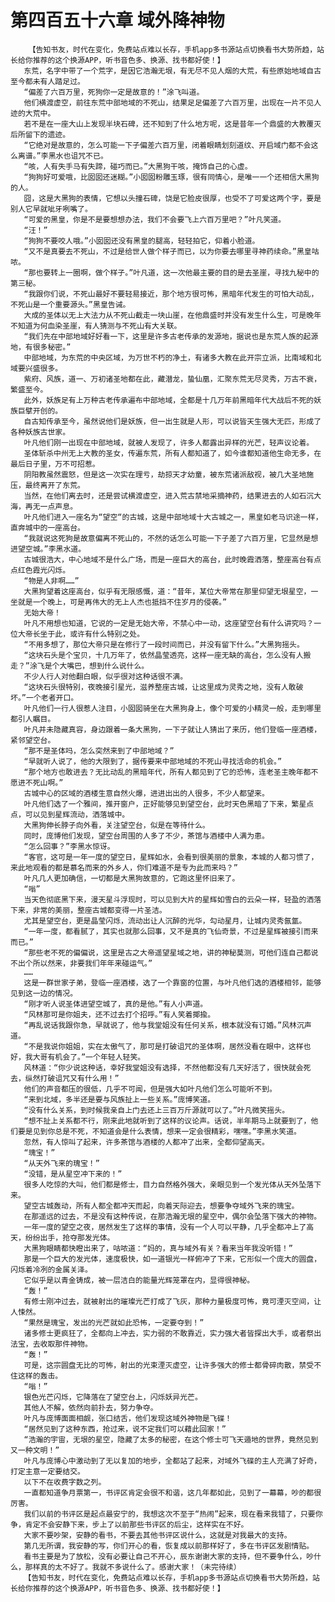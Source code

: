 # 第四百五十六章 域外降神物
        【告知书友，时代在变化，免费站点难以长存，手机app多书源站点切换看书大势所趋，站长给你推荐的这个换源APP，听书音色多、换源、找书都好使！】
       东荒，名字中带了一个荒字，是因它浩瀚无垠，有无尽不见人烟的大荒，有些原始地域自古至今都未有人踏足过。
       “偏差了六百万里，死狗你一定是故意的！”涂飞叫道。
       他们横渡虚空，前往东荒中部地域的不死山，结果足足偏差了六百万里，出现在一片不见人迹的大荒中。
       若不是在一座大山上发现半块石碑，还不知到了什么地方呢，这是昔年一个鼎盛的大教覆灭后所留下的遗迹。
       “它绝对是故意的，怎么可能一下子偏差六百万里，闭着眼睛划刻道纹、开启域门都不会这么离谱。”李黑水也诅咒不已。
       “咳，人有失手马有失蹄，碰巧而已。”大黑狗干咳，掩饰自己的心虚。
       “狗狗好可爱哦，比囡囡还迷糊。”小囡囡粉雕玉琢，很有同情心，是唯一一个还相信大黑狗的人。
       囧，这是大黑狗的表情，它想以头撞石碑，饶是它脸皮很厚，也受不了可爱这两个字，要是别人它早就呲牙咧嘴了。
       “可爱的黑皇，你是不是要想想办法，我们不会要飞上六百万里吧？”叶凡笑道。
       “汪！”
       “狗狗不要咬人哦。”小囡囡还没有黑皇的腿高，轻轻拍它，仰着小脸道。
       “又不是真要去不死山，不过是给世人做个样子而已，以为你要去哪里寻神药续命。”黑皇咕哝。
       “那也要转上一圈啊，做个样子。”叶凡道，这一次他最主要的目的是去圣崖，寻找九秘中的第三秘。
       “我跟你们说，不死山最好不要轻易接近，那个地方很可怖，黑暗年代发生的可怕大动乱，不死山是一个重要源头。”黑皇告诫。
       大成的圣体以无上大法力从不死山截走一块山崖，在他鼎盛时并没有发生什么生，可是晚年不知道为何血染圣崖，有人猜测与不死山有大关联。
       “我们先在中部地域好好看一下，这里是许多古老传承的发源地，据说也是东荒人族的起源地，有很多秘密。”
       中部地域，为东荒的中央区域，为万世不朽的净土，有诸多大教在此开宗立派，比南域和北域要兴盛很多。
       紫府、风族，道一、万初诸圣地都在此，藏潜龙，蛰仙凰，汇聚东荒无尽灵秀，万古不衰，繁盛至今。
       此外，妖族足有上万种古老传承遍布中部地域，全都是十几万年前黑暗年代大战后不死的妖族巨擘开创的。
       自古知传承至今，虽然说他们是妖族，但一出生就是人形，可以说皆天生强大无匹，形成了各种妖族古世家。
       叶凡他们刚一出现在中部地域，就被人发现了，许多人都露出异样的光芒，轻声议论着。
       圣体斩杀中州无上大教的圣女，传遍东荒，所有人都知道了，如今谁都知道他生命无多，在最后日子里，万不可招惹。
       阴阳教虽然震怒，但是这一次实在理亏，劫掠天才幼童，被东荒诸派敌视，被几大圣地施压，最终离开了东荒。
       当然，在他们离去时，还是尝试横渡虚空，进入荒古禁地采摘神药，结果进去的人如石沉大海，再无一点声息。
       叶凡他们进入一座名为“望空“的古城，这是中部地域十大古城之一，黑皇如老马识途一样，直奔城中的一座高台。
       “我就说这死狗是故意偏离不死山的，不然的话怎么可能一下子差了六百万里，它显然是想进望空城。”李黑水道。
       古城很浩大，中心地域不是什么广场，而是一座巨大的高台，此时晚霞洒落，整座高台有点点红色霞光闪烁。
       “物是人非啊……”
       大黑狗望着这座高台，似乎有无限感慨，道：“昔年，某位大帝常在那里仰望无垠星空，一坐就是一个晚上，可是再伟大的无上人杰也抵挡不住岁月的侵袭。”
       无始大帝！
       叶凡不用想也知道，它说的一定是无始大帝，不禁心中一动，这座望空台有什么讲究吗？一位大帝长坐于此，或许有什么特别之处。
       “不用多想了，那位大帝只是在修行了一段时间而已，并没有留下什么。”大黑狗摇头。
       “这块石头是个宝贝，十几万年了，依然晶莹透亮，这样一座无缺的高台，怎么没有人搬走？”涂飞是个大嘴巴，想到什么说什么。
       不少人行人对他翻白眼，似乎很对这种话很不满。
       “这块石头很特别，夜晚接引星光，滋养整座古城，让这里成为灵秀之地，没有人敢破坏。”一个老者开口。
       叶凡他们一行人很惹人注目，小囡囡骑坐在大黑狗身上，像个可爱的小精灵一般，走到哪里都引人瞩目。
       叶凡并未隐藏真容，身边跟着一条大黑狗，一下子就让人猜出了来历，他们登临一座酒楼，紧邻望空台。
       “那不是圣体吗，怎么突然来到了中部地域？”
       “早就听人说了，他的大限到了，据传要来中部地域的不死山寻找活命的机会。”
       “那个地方也敢进去？无比动乱的黑暗年代，所有人都见到了它的恐怖，连老圣主晚年都不愿进不死山啊。”
       古城中心的区域的酒楼生意自然火爆，进进出出的人很多，不少人都望来。
       叶凡他们选了一个雅间，推开窗户，正好能够见到望空台，此时天色黑暗了下来，繁星点点，可以见到星辉流动，洒落城中。
       大黑狗伸长脖子向外看，关注望空台，似是在等待什么。
       同时，庞博他们发现，望空台周围的人多了不少，茶馆与酒楼中人满为患。
       “怎么回事？”李黑水惊讶。
       “客官，这可是一年一度的望空日，星辉如水，会看到很美丽的景象，本城的人都习惯了，来此地观看的都是慕名而来的外乡人，你们难道不是专为此而来吗？”
       叶凡几人更加确信，一切都是大黑狗故意的，它跑这里怀旧来了。
       “嗡”
       当天色彻底黑下来，漫天星斗浮现时，可以见到大片的星辉如雪白的云朵一样，轻盈的洒落下来，非常的美丽，整座古城都变得一片圣洁。
       尤其是望空台，更是晶莹闪烁，流动出让人沉醉的光华，勾动星月，让城内灵秀氤氲。
       “一年一度，都看腻了，其实也就那么回事，又不是真的飞仙奇景，不过是星辉被接引而来而已。”
       “那些老不死的偏偏说，这里是古之大帝遥望星域之地，讲的神秘莫测，可他们连自己都说不出个所以然来，非要我们年年来碰运气。”
       ……
       这是一群世家子弟，登临一座酒楼，选了一个靠窗的位置，与叶凡他们选的酒楼相邻，能够见到这一边的情况。
       “刚才听人说圣体进望空城了，真的是他。”有人小声道。
       “风林那可是你姐夫，还不过去打个招呼。”有人笑着揶揄。
       “再乱说话我跟你急，早就说了，他与我堂姐没有任何关系，根本就没有订婚。”风林沉声道。
       “不是我说你姐姐，实在太傲气了，那可是打破诅咒的圣体啊，居然没看在眼中，这样也好，我大哥有机会了。”一个年轻人轻笑。
       风林道：“你少说这种话，幸好我堂姐没有选择，不然他都没有几天好活了，很快就会死去，纵然打破诅咒又有什么用！”
       他们的声音都压的很低，几乎不可闻，但是强大如叶凡他们怎么可能听不到。
       “来到北域，多半还是要与风族扯上一些关系。”庞博笑道。
       “没有什么关系，到时候我亲自上门去还上三百万斤源就可以了。”叶凡微笑摇头。
       “想不扯上关系都不行，刚来此地就听到了这样的议论声。话说，半年期马上就要到了，他们要是见到你总是不死，不知道会是什么表情，想来一定会很精彩，嘿嘿。”李黑水笑道。
       忽然，有人惊叫了起来，许多茶馆与酒楼的人都冲了出来，全都仰望高天。
       “瑰宝！”
       “从天外飞来的瑰宝！”
       “没错，是从星空冲下来的！”
       很多人吃惊的大叫，他们都是修士，目力自然格外强大，亲眼见到一个发光体从天外坠落下来。
       望空古城轰动，所有人都全都冲天而起，向着天际迎去，想要争夺域外飞来的瑰宝。
       在那遥远的过去，不是没有这种传说，在那浩瀚无垠的星空中，偶尔会坠落下强大的神物。
       一年一度的望空之夜，居然发生了这样的事情，没有一个人可以平静，几乎全都冲上了高天，纷纷出手，抢夺那发光体。
       大黑狗眼睛都快瞪出来了，咕哝道：“妈的，真与域外有关？看来当年我没听错！”
       那是一个巨大的发光体，速度极快，如一道银光一样俯冲了下来，它形似一个庞大的圆盘，闪烁着冷冽的金属关泽。
       它似乎是以青金铸成，被一层洁白的能量光辉笼罩在内，显得很神秘。
       “轰！”
       有修士刚冲过去，就被射出的璀璨光芒打成了飞灰，那种力量极度可怖，竟可湮灭空间，让人悚然。
       “果然是瑰宝，发出的光芒就如此恐怖，一定要夺到！”
       诸多修士更疯狂了，全都向上冲去，实力弱的不敢靠近，实力强大者皆探出大手，或者祭出法宝，去收取那件神物。
       “轰！”
       可是，这宗圆盘无比的可怖，射出的光束湮灭虚空，让许多强大的修士都骨碎肉散，禁受不住这样的轰击。
       “嗡！”
       银色光芒闪烁，它降落在了望空台上，闪烁妖异光芒。
       其他人不解，依然向前扑去，努力争夺。
       叶凡与庞博面面相觑，张口结舌，他们发现这域外神物是飞碟！
       “居然见到了这种东西，抢过来，说不定我们可以藉此回家！”
       “浩瀚的宇宙，无垠的星空，隐藏了太多的秘密，在这个修士可飞天遁地的世界，竟然见到又一种文明！”
       叶凡与庞博心中激动到了无以复加的地步，全都站了起来，对域外飞碟的主人充满了好奇，打定主意一定要结交。
       以下不在收费字数之列。
       一直都知道争月票第一，书评区肯定会很不和谐，这几年都如此，见到了一幕幕，吵的都很厉害。
       我们以前的书评区是起点最安宁的，我想这次不至于“热闹”起来，现在看来我错了，只要你争，肯定不会安静下来，步上了以前那些书评区的后尘，这样实在不好。
       大家不要吵架，安静的看书，不要去其他书评区说什么，这就是对我最大的支持。
       第几无所谓，我安静的写，你们开心的看，恢复成以前那样好了，多在书评区发剧情贴。
       看书主要是为了放松，没有必要让自己不开心，辰东谢谢大家的支持，但不要争什么，吵什么，那样真的太不好了。我就不多说什么了。感谢大家！（未完待续）
       【告知书友，时代在变化，免费站点难以长存，手机app多书源站点切换看书大势所趋，站长给你推荐的这个换源APP，听书音色多、换源、找书都好使！】